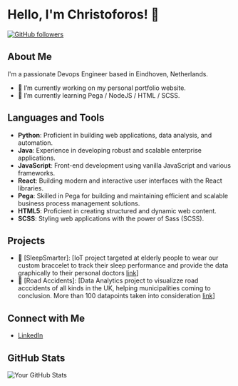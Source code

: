 <!--
**clapathiotis/clapathiotis** is a ✨ _special_ ✨ repository because its `README.md` (this file) appears on your GitHub profile.

Here are some ideas to get you started:

- 🔭 I’m currently working on ...
- 🌱 I’m currently learning ...
- 👯 I’m looking to collaborate on ...
- 🤔 I’m looking for help with ...
- 💬 Ask me about ...
- 📫 How to reach me: ...
- 😄 Pronouns: ...
- ⚡ Fun fact: ...
-->
# Hello, I'm Christoforos! 👋

[![GitHub followers](https://img.shields.io/github/followers/clapathiotis?label=Follow&style=social)](https://github.com/clapathiotis)

## About Me

I'm a passionate Devops Engineer based in Eindhoven, Netherlands.

- 🔭 I’m currently working on my personal portfolio website.
- 🌱 I’m currently learning Pega / NodeJS / HTML / SCSS.

## Languages and Tools

- **Python**: Proficient in building web applications, data analysis, and automation.
- **Java**: Experience in developing robust and scalable enterprise applications.
- **JavaScript**: Front-end development using vanilla JavaScript and various frameworks.
- **React**: Building modern and interactive user interfaces with the React libraries.
- **Pega**: Skilled in Pega for building and maintaining efficient and scalable business process management solutions.
- **HTML5**: Proficient in creating structured and dynamic web content.
- **SCSS**: Styling web applications with the power of Sass (SCSS).

## Projects

- 🚀 [SleepSmarter]: [IoT project targeted at elderly people to wear our custom braccelet to track their sleep performance and provide the data graphically to their personal doctors [link](https://github.com/clapathiotis/SleepSmarter)]
- 🌟 [Road Accidents]: [Data Analytics project to visualizze road acccidents of all kinds in the UK, helping municipalities coming to conclusion. More than 100 datapoints taken into consideration [link](https://github.com/clapathiotis/jbi100_A1)]

## Connect with Me

- [LinkedIn]([https://www.linkedin.com/in/yourusername/](https://www.linkedin.com/in/christoforos-lapathiotis-451b2a179/))

## GitHub Stats

![Your GitHub Stats](https://github-readme-stats.vercel.app/api?username=clapathiotis&show_icons=true&hide=contribs,prs&cache_seconds=86400&theme=radical)
